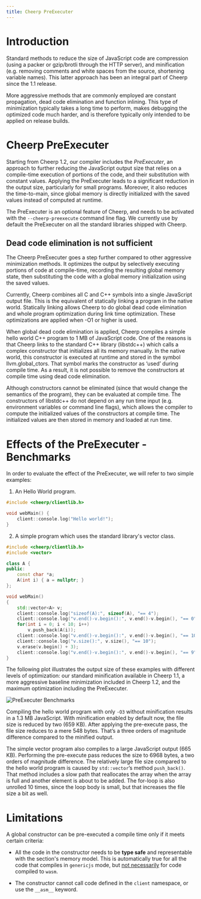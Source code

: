 ```yaml
---
title: Cheerp PreExecuter
---
```


# Introduction

Standard methods to reduce the size of JavaScript code are compression (using a packer or gzip/brotli through the HTTP server), and minification (e.g. removing comments and white spaces from the source, shortening variable names). This latter approach has been an integral part of Cheerp since the 1.1 release.

More aggressive methods that are commonly employed are constant propagation, dead code elimination and function inlining. This type of minimization typically takes a long time to perform, makes debugging the optimized code much harder, and is therefore typically only intended to be applied on release builds.

# Cheerp PreExecuter

Starting from Cheerp 1.2, our compiler includes the _PreExecuter_, an approach to further reducing the JavaScript output size that relies on a compile-time execution of portions of the code, and their substitution with constant values. Applying the PreExecuter leads to a significant reduction in the output size, particularly for small programs. Moreover, it also reduces the time-to-main, since global memory is directly initialized with the saved values instead of computed at runtime.

The PreExecuter is an optional feature of Cheerp, and needs to be activated with the `--cheerp-preexecute` command line flag. We currently use by default the PreExecuter on all the standard libraries shipped with Cheerp.

## Dead code elimination is not sufficient

The Cheerp PreExecuter goes a step further compared to other aggressive minimization methods. It optimizes the output by selectively executing portions of code at compile-time, recording the resulting global memory state, then substituting the code with a global memory initialization using the saved values.

Currently, Cheerp combines all C and C++ symbols into a single JavaScript output file. This is the equivalent of statically linking a program in the native world. Statically linking allows Cheerp to do global dead code elimination and whole program optimization during link time optimization. These optimizations are applied when -O1 or higher is used.

When global dead code elimination is applied, Cheerp compiles a simple hello world C++ program to 1 MB of JavaScript code. One of the reasons is that Cheerp links to the standard C++ library (libstdc++) which calls a complex constructor that initializes all its memory manually. In the native world, this constructor is executed at runtime and stored in the symbol llvm.global_ctors. That symbol marks the constructor as ‘used’ during compile time. As a result, it is not possible to remove the constructors at compile time using dead code elimination.

Although constructors cannot be eliminated (since that would change the semantics of the program), they can be evaluated at compile time. The constructors of libstdc++ do not depend on any run time input (e.g. environment variables or command line flags), which allows the compiler to compute the initialized values of the constructors at compile time. The initialized values are then stored in memory and loaded at run time.

# Effects of the PreExecuter - Benchmarks

In order to evaluate the effect of the PreExecuter, we will refer to two simple examples:

1. An Hello World program.

```cpp
#include <cheerp/clientlib.h>

void webMain() {
    client::console.log("Hello world!");
}
```

2. A simple program which uses the standard library's vector class.

```cpp
#include <cheerp/clientlib.h>
#include <vector>

class A {
public:
    const char *a;
    A(int i) { a = nullptr; }
};

void webMain()
{
    std::vector<A> v;
    client::console.log("sizeof(A):", sizeof(A), "== 4");
    client::console.log("v.end()-v.begin():", v.end()-v.begin(), "== 0");
    for(int i = 0; i < 10; i++)
        v.push_back(A(i));
    client::console.log("v.end()-v.begin():", v.end()-v.begin(), "== 10");
    client::console.log("v.size():", v.size(), "== 10");
    v.erase(v.begin() + 3);
    client::console.log("v.end()-v.begin():", v.end()-v.begin(), "== 9");
}
```

The following plot illustrates the output size of these examples with different levels of optimization: our standard minification available in Cheerp 1.1, a more aggressive baseline minimization included in Cheerp 1.2, and the maximum optimization including the PreExecuter.

![PreExecuter Benchmarks](https://docs.google.com/spreadsheets/d/17fFM1YqhMV2-O0ZdymEv-5BXKP3KwjNDzibkkpWf7Aw/pubchart?oid=1266840768&format=image)

Compiling the hello world program with only `-O3` without minification results in a 1.3 MB JavaScript. With minification enabled by default now, the file size is reduced by two (659 KB). After applying the pre-execute pass, the file size reduces to a mere 548 bytes. That’s a three orders of magnitude difference compared to the minified output.

The simple vector program also compiles to a large JavaScript output (665 KB). Performing the pre-execute pass reduces the size to 6968 bytes, a two orders of magnitude difference. The relatively large file size compared to the hello world program is caused by `std::vector`’s method `push_back()`. That method includes a slow path that reallocates the array when the array is full and another element is about to be added. The for-loop is also unrolled 10 times, since the loop body is small, but that increases the file size a bit as well.

# Limitations

A global constructor can be pre-executed a compile time only if it meets certain criteria:

- All the code in the constructor needs to be **type safe** and representable with the section's memory model. This is automatically true for all the code that compiles in `genericjs` mode, but [not necessarily](/cheerp/reference/sections/wasm/memory-model) for code compiled to `wasm`.

- The constructor cannot call code defined in the `client` namespace, or use the `__asm__` keyword.
